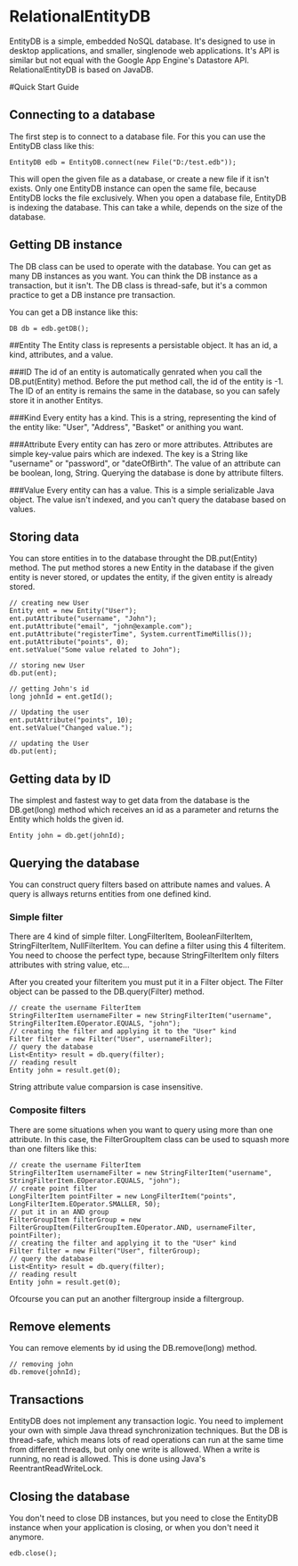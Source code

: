 RelationalEntityDB
========

EntityDB is a simple, embedded NoSQL database. It's designed to use in desktop applications, and smaller, singlenode web applications. It's API is similar but not equal with the Google App Engine's Datastore API. RelationalEntityDB is based on JavaDB.

#Quick Start Guide

## Connecting to a database
The first step is to connect to a database file. For this you can use the EntityDB class like this:

    EntityDB edb = EntityDB.connect(new File("D:/test.edb"));
    
This will open the given file as a database, or create a new file if it isn't exists. Only one EntityDB instance can open the same file, because EntityDB locks the file exclusively. When you open a database file, EntityDB is indexing the database. This can take a while, depends on the size of the database.

## Getting DB instance
The DB class can be used to operate with the database. You can get as many DB instances as you want. You can think the DB instance as a transaction, but it isn't. The DB class is thread-safe, but it's a common practice to get a DB instance pre transaction.

You can get a DB instance like this:

    DB db = edb.getDB();
    
##Entity
The Entity class is represents a persistable object. It has an id, a kind, attributes, and a value.

###ID
The id of an entity is automatically genrated when you call the DB.put(Entity) method. Before the put method call, the id of the entity is -1. The ID of an entity is remains the same in the database, so you can safely store it in another Entitys.

###Kind
Every entity has a kind. This is a string, representing the kind of the entity like: "User", "Address", "Basket" or anithing you want.

###Attribute
Every entity can has zero or more attributes. Attributes are simple key-value pairs which are indexed. The key is a String like "username" or "password", or "dateOfBirth". The value of an attribute can be boolean, long, String.
Querying the database is done by attribute filters.

###Value
Every entity can has a value. This is a simple serializable Java object. The value isn't indexed, and you can't query the database based on values.

## Storing data
You can store entities in to the database throught the DB.put(Entity) method. The put method stores a new Entity in the database if the given entity is never stored, or updates the entity, if the given entity is already stored.

    // creating new User
    Entity ent = new Entity("User");
	ent.putAttribute("username", "John");
	ent.putAttribute("email", "john@example.com");
	ent.putAttribute("registerTime", System.currentTimeMillis());
	ent.putAttribute("points", 0);
	ent.setValue("Some value related to John");
		
	// storing new User
	db.put(ent);
	
	// getting John's id
	long johnId = ent.getId();
		
	// Updating the user
	ent.putAttribute("points", 10);
	ent.setValue("Changed value.");
		
	// updating the User
	db.put(ent);
    
## Getting data by ID
The simplest and fastest way to get data from the database is the DB.get(long) method which receives an id as a parameter and returns the Entity which holds the given id.

    Entity john = db.get(johnId);

## Querying the database
You can construct query filters based on attribute names and values. A query is allways returns entities from one defined kind.

### Simple filter
There are 4 kind of simple filter. LongFilterItem, BooleanFilterItem, StringFilterItem, NullFilterItem. You can define a filter using this 4 filteritem. You need to choose the perfect type, because StringFilterItem only filters attributes with string value, etc...

After you created your filteritem you must put it in a Filter object. The Filter object can be passed to the DB.query(Filter) method.

	// create the username FilterItem
	StringFilterItem usernameFilter = new StringFilterItem("username", StringFilterItem.EOperator.EQUALS, "john");
	// creating the filter and applying it to the "User" kind
	Filter filter = new Filter("User", usernameFilter);
	// query the database
	List<Entity> result = db.query(filter);
	// reading result
	Entity john = result.get(0);
	
String attribute value comparsion is case insensitive.

	
### Composite filters
There are some situations when you want to query using more than one attribute. In this case, the FilterGroupItem class can be used to squash more than one filters like this:

	// create the username FilterItem
	StringFilterItem usernameFilter = new StringFilterItem("username", StringFilterItem.EOperator.EQUALS, "john");
	// create point filter
	LongFilterItem pointFilter = new LongFilterItem("points", LongFilterItem.EOperator.SMALLER, 50);
	// put it in an AND group
	FilterGroupItem filterGroup = new FilterGroupItem(FilterGroupItem.EOperator.AND, usernameFilter, pointFilter);
	// creating the filter and applying it to the "User" kind
	Filter filter = new Filter("User", filterGroup);
	// query the database
	List<Entity> result = db.query(filter);
	// reading result
	Entity john = result.get(0);
	
Ofcourse you can put an another filtergroup inside a filtergroup.
	
## Remove elements
You can remove elements by id using the DB.remove(long) method.

	// removing john
	db.remove(johnId);
	
## Transactions
EntityDB does not implement any transaction logic. You need to implement your own with simple Java thread synchronization techniques.
But the DB is thread-safe, which means lots of read operations  can run at the same time from different threads, but only one write is allowed. When a write is running, no read is allowed. This is done using Java's ReentrantReadWriteLock.

## Closing the database
You don't need to close DB instances, but you need to close the EntityDB instance when your application is closing, or when you don't need it anymore.

	edb.close();
